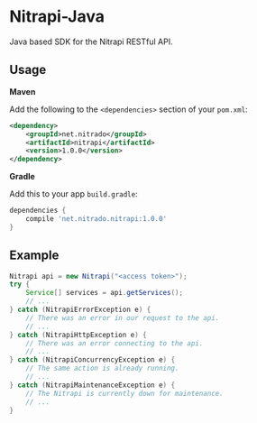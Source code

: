 Nitrapi-Java
============

Java based SDK for the Nitrapi RESTful API.

Usage
-----

**Maven**

Add the following to the `<dependencies>` section of your `pom.xml`:
``` xml
<dependency>
    <groupId>net.nitrado</groupId>
    <artifactId>nitrapi</artifactId>
    <version>1.0.0</version>
</dependency>
```

**Gradle**

Add this to your app `build.gradle`:
```gradle
dependencies {
    compile 'net.nitrado.nitrapi:1.0.0'
}
```


Example
-------

``` java
Nitrapi api = new Nitrapi("<access token>");
try {
    Service[] services = api.getServices();
    // ...
} catch (NitrapiErrorException e) {
    // There was an error in our request to the api.
    // ...
} catch (NitrapiHttpException e) {
    // There was an error connecting to the api.
    // ...
} catch (NitrapiConcurrencyException e) {
    // The same action is already running.
    // ...
} catch (NitrapiMaintenanceException e) {
    // The Nitrapi is currently down for maintenance.
    // ...
}
```
